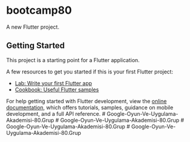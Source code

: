 # bootcamp80

A new Flutter project.

## Getting Started

This project is a starting point for a Flutter application.

A few resources to get you started if this is your first Flutter project:

- [Lab: Write your first Flutter app](https://docs.flutter.dev/get-started/codelab)
- [Cookbook: Useful Flutter samples](https://docs.flutter.dev/cookbook)

For help getting started with Flutter development, view the
[online documentation](https://docs.flutter.dev/), which offers tutorials,
samples, guidance on mobile development, and a full API reference.
#   G o o g l e - O y u n - V e - U y g u l a m a - A k a d e m i s i - 8 0 . G r u p  
 #   G o o g l e - O y u n - V e - U y g u l a m a - A k a d e m i s i - 8 0 . G r u p  
 #   G o o g l e - O y u n - V e - U y g u l a m a - A k a d e m i s i - 8 0 . G r u p  
 #   G o o g l e - O y u n - V e - U y g u l a m a - A k a d e m i s i - 8 0 . G r u p  
 